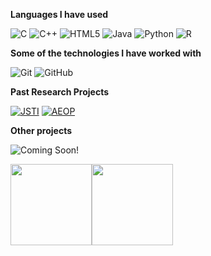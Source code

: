 
**Languages I have used**

![C](https://img.shields.io/badge/-C-000000?style=flat&logo=C)
![C++](https://img.shields.io/badge/-C++-000000?style=flat&logo=C%2B%2B&logoColor=00599C)
![HTML5](https://img.shields.io/badge/-HTML5-000000?style=flat&logo=HTML5)
![Java](https://img.shields.io/badge/-Java-000000?style=flat&logo=Java&logoColor=007396)
![Python](https://img.shields.io/badge/-Python-000000?style=flat&logo=python)
![R](https://img.shields.io/badge/-R-000000?style=flat&logo=Java&logoColor=007396)

**Some of the technologies I have worked with**

![Git](https://img.shields.io/badge/-Git-000000?style=flat&logo=git&logoColor=F05032)
![GitHub](https://img.shields.io/badge/-GitHub-000000?style=flat&logo=github&logoColor=FFFFFF)

**Past Research Projects**

[![JSTI](https://img.shields.io/badge/-JSTI-000000?style=flat&logocolor=FFFFFF)](https://github.com/daniel360kim/meshops)
[![AEOP](https://img.shields.io/badge/-AEOP-000000?style=flat&logocolor=FFFFFF)](https://github.com/meprabin000/ARS)

**Other projects**

![Coming Soon!](https://img.shields.io/badge/-Coming_Soon!-000000?style=flat&logocolor=FFFFFF)

<img align="" height='130px' src="https://github-readme-stats.vercel.app/api?username=APBosma&hide_title=true&show_icons=true&include_all_commits=true&line_height=21&bg_color=0,EC6C6C,FFD479,FFFC79,73FA79&theme=graywhite" /><img align="" height='130px' src="https://github-readme-stats.vercel.app/api/top-langs/?username=APBosma&hide_title=true&layout=compact&bg_color=0,73FA79,73FDFF,7A81FF&theme=graywhite" />
